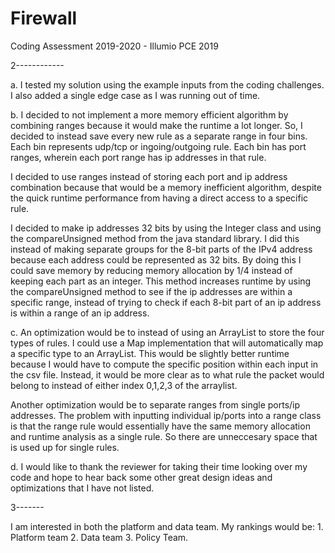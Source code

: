 # Firewall
Coding Assessment 2019-2020 - Illumio PCE 2019

2------------

a. I tested my solution using the example inputs from the coding challenges. I also added a single edge case as I was running out of time.

b. I decided to not implement a more memory efficient algorithm by combining ranges because it would make the runtime a lot longer. So,
I decided to instead save every new rule as a separate range in four bins. Each bin represents udp/tcp or ingoing/outgoing rule.
Each bin has port ranges, wherein each port range has ip addresses in that rule. 

I decided to use ranges instead of storing each port and ip address combination because that would be a memory inefficient algorithm, despite
the quick runtime performance from having a direct access to a specific rule. 

I decided to make ip addresses 32 bits by using the Integer class and using the compareUnsigned method from the java standard library. I did
this instead of making separate groups for the 8-bit parts of the IPv4 address because each address could be represented as 32 bits. By doing
this I could save memory by reducing memory allocation by 1/4 instead of keeping each part as an integer. This method increases runtime by using the
compareUnsigned method to see if the ip addresses are within a specific range, instead of trying to check if each 8-bit part of an ip address is within 
a range of an ip address.

c. An optimization would be to instead of using an ArrayList to store the four types of rules. I could use a Map implementation
that will automatically map a specific type to an ArrayList. This would be slightly better runtime because I would have to compute
the specific position within each input in the csv file. Instead, it would be more clear as to what rule the packet would belong to
instead of either index 0,1,2,3 of the arraylist. 

Another optimization would be to separate ranges from single ports/ip addresses. The problem with inputting individual ip/ports into
a range class is that the range rule would essentially have the same memory allocation and runtime analysis as a single rule. So there are
unneccesary space that is used up for single rules. 

d. I would like to thank the reviewer for taking their time looking over my code and hope to hear back some other great design
ideas and optimizations that I have not listed. 

3-------

I am interested in both the platform and data team. My rankings would be: 1. Platform team 2. Data team 3. Policy Team.
